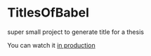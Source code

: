 # TitlesOfBabel
super small project to generate title for a thesis

You can watch it [in production](https://rdm.hosh.it/BabelTitle/)
